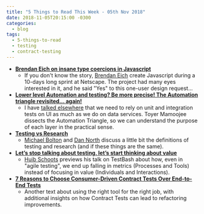 ```yaml
---
title: "5 Things to Read This Week - 05th Nov 2018"
date: 2018-11-05T20:15:00 -0300
categories:
  - blog
tags:
  - 5-things-to-read
  - testing
  - contract-testing 
---
```


- **[Brendan Eich on insane type coercions in Javascript](https://twitter.com/BrendanEich/status/1053029515968970754?s=19)**
  - If you don't know the story, [Brendan Eich](https://twitter.com/BrendanEich) create Javascript during a 10-days long sprint at Netscape. The project had many eyes interested in it, and he said "Yes" to this one-user design request...
- **[Lower level Automation and testing? Be more precise! The Automation triangle revisited… again!](https://toyerm.wordpress.com/2018/10/16/lower-level-automation-and-testing-be-more-precise-the-automation-triangle-revisited-again/)**
  - I have [talked elsewhere](http://thatsabug.com/2018/08/08/testing_ember_application_first_steps.html) that we need to rely on unit and integration tests on UI as much as we do on data services. Toyer Mamoojee dissects the Automation Triangle, so we can understand the purpose of each layer in the practical sense.
- **[Testing vs Research](https://twitter.com/michaelbolton/status/1053938236710625281?s=19)**
  - [Michael Bolton](https://twitter.com/michaelbolton) and [Dan North](https://twitter.com/tastapod) discuss a little bit the definitions of testing and research (and if these things are the same).
- **[Let’s stop talking about testing, let’s start thinking about value](http://www.huibschoots.nl/wordpress/?p=2763)**
  - [Huib Schoots](https://twitter.com/huibschoots) previews his talk on TestBash about how, even in "agile testing", we end up falling in metrics (Processes and Tools) instead of focusing in value (Individuals and Interactions).
- **[7 Reasons to Choose Consumer-Driven Contract Tests Over End-to-End Tests](https://reflectoring.io/7-reasons-for-consumer-driven-contracts/)**
  - Another text about using the right tool for the right job, with additional insights on how Contract Tests can lead to refactoring improvements.
